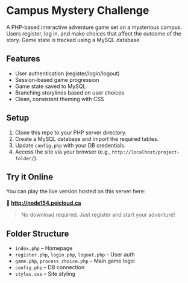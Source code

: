 # Campus Mystery Challenge

A PHP-based interactive adventure game set on a mysterious campus. Users register, log in, and make choices that affect the outcome of the story. Game state is tracked using a MySQL database.

## Features
- User authentication (register/login/logout)
- Session-based game progression
- Game state saved to MySQL
- Branching storylines based on user choices
- Clean, consistent theming with CSS

## Setup
1. Clone this repo to your PHP server directory.
2. Create a MySQL database and import the required tables.
3. Update `config.php` with your DB credentials.
4. Access the site via your browser (e.g., `http://localhost/project-folder/`).

## Try it Online
You can play the live version hosted on this server here:

**🔗 http://node154.peicloud.ca**

> No download required. Just register and start your adventure!


## Folder Structure
- `index.php` – Homepage
- `register.php`, `login.php`, `logout.php` – User auth
- `game.php`, `process_choice.php` – Main game logic
- `config.php` – DB connection
- `styles.css` – Site styling
